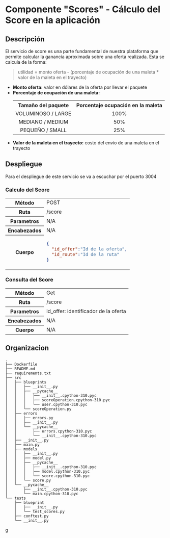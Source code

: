 # Componente "Scores" - Cálculo del Score en la aplicación


## Descripción

El servicio de score es una parte fundamental de nuestra plataforma que permite calcular la ganancia aproximada sobre una oferta realizada. Esta se calcula de la forma:

> utilidad = monto oferta - (porcentaje de ocupación de una maleta * valor de la maleta en el trayecto)

<ul>
<li><strong>Monto oferta:</strong> valor en dólares de la oferta por llevar el paquete</li>
<li><strong>Porcentaje de ocupación de una maleta:</strong>

<table align="center">
<tr>
<th>
Tamaño del paquete
</th>
<th>Porcentaje ocupación en la maleta</th>
</tr>
<tr align="center">
<td>VOLUMINOSO / LARGE</td>
<td>100%</td>
</tr>
<tr align="center">
<td>MEDIANO / MEDIUM</td>
<td>50%</td>
</tr>
<tr align="center">
<td>PEQUEÑO / SMALL</td>
<td>25%</td>
</tr>
</table>
</li>

<li><strong>Valor de la maleta en el trayecto:</strong>
costo del envío de una maleta en el trayecto
</li>
</ul>

## Despliegue

Para el despliegue de este servicio se va a escuchar por el puerto 3004

### Calculo  del Score
<table>
<tr>
<th>Método</th>
<td>POST</td>
</tr>
<tr>
<th>Ruta</th>
<td>/score</td>
</tr>
<tr>
<th>Parametros</th>
<td>N/A</td>
</tr>
<tr>
<th>Encabezados</th>
<td>N/A</td>
</tr>
<tr>
<th>Cuerpo</th>
<td>

```json
{
  "id_offer":"Id de la oferta",
  "id_route":"Id de la ruta"
}

```

</td>
</tr>
</table>

### Consulta del Score
<table>
<tr>
<th>Método</th>
<td>Get</td>
</tr>
<tr>
<th>Ruta</th>
<td>/score</td>
</tr>
<tr>
<th>Parametros</th>
<td>id_offer: identificador de la oferta</td>
</tr>
<tr>
<th>Encabezados</th>
<td>N/A</td>
</tr>
<tr>
<th>Cuerpo</th>
<td>N/A</td>
</tr>
</table>

## Organizacion
```shell
.
├── Dockerfile
├── README.md
├── requirements.txt
├── src
│   ├── blueprints
│   │   ├── __init__.py
│   │   ├── __pycache__
│   │   │   ├── __init__.cpython-310.pyc
│   │   │   ├── scoreOperation.cpython-310.pyc
│   │   │   └── user.cpython-310.pyc
│   │   └── scoreOperation.py
│   ├── errors
│   │   ├── errors.py
│   │   ├── __init__.py
│   │   └── __pycache__
│   │       ├── errors.cpython-310.pyc
│   │       └── __init__.cpython-310.pyc
│   ├── __init__.py
│   ├── main.py
│   ├── models
│   │   ├── __init__.py
│   │   ├── model.py
│   │   ├── __pycache__
│   │   │   ├── __init__.cpython-310.pyc
│   │   │   ├── model.cpython-310.pyc
│   │   │   └── score.cpython-310.pyc
│   │   └── score.py
│   └── __pycache__
│       ├── __init__.cpython-310.pyc
│       └── main.cpython-310.pyc
└── tests
    ├── blueprint
    │   ├── __init__.py
    │   └── test_scores.py
    ├── conftest.py
    └── __init__.py

```
g